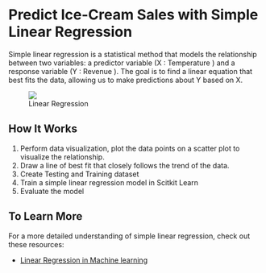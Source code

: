 <!DOCTYPE html>
<html>
<head>
</head>
<body>

<h1>Predict Ice-Cream Sales with Simple Linear Regression </h1>

<p>Simple linear regression is a statistical method that models the relationship between two variables: a predictor variable (X : Temperature ) and a response variable (Y : Revenue ). The goal is to find a linear equation that best fits the data, allowing us to make predictions about Y based on X.</p>

<figure>
  <img src="https://media.geeksforgeeks.org/wp-content/uploads/20231129130431/11111111.png">
  <figcaption>Linear Regression</figcaption>
</figure>

<h2>How It Works</h2>

<ol>
  <li>Perform data visualization, plot the data points on a scatter plot to visualize the relationship.</li>
  <li>Draw a line of best fit that closely follows the trend of the data.</li>
  <li>Create Testing and Training dataset</li>
  <li>Train a simple linear regression model in Scitkit Learn</li>
  <li>Evaluate the model</li>
</ol>


<h2>To Learn More</h2>

<p>For a more detailed understanding of simple linear regression, check out these resources:</p>

<ul>
  <li><a href="https://www.statisticshowto.com/simple-linear-regression/">Linear Regression in Machine learning</a></li>
 </ul>


</body>
</html>
